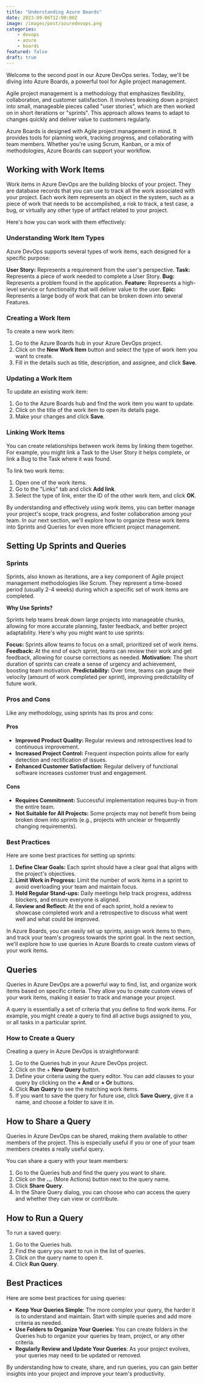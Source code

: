 ```yaml
---
title: "Understanding Azure Boards"
date: 2023-09-06T12:00:00Z
image: /images/post/azuredevops.png
categories: 
    - devops
    - azure
    - boards
featured: false
draft: true
---
```


Welcome to the second post in our Azure DevOps series. Today, we'll be diving into Azure Boards, a powerful tool for Agile project management.

Agile project management is a methodology that emphasizes flexibility, collaboration, and customer satisfaction. It involves breaking down a project into small, manageable pieces called "user stories", which are then worked on in short iterations or "sprints". This approach allows teams to adapt to changes quickly and deliver value to customers regularly.

Azure Boards is designed with Agile project management in mind. It provides tools for planning work, tracking progress, and collaborating with team members. Whether you're using Scrum, Kanban, or a mix of methodologies, Azure Boards can support your workflow.

## Working with Work Items

Work items in Azure DevOps are the building blocks of your project. They are database records that you can use to track all the work associated with your project. Each work item represents an object in the system, such as a piece of work that needs to be accomplished, a risk to track, a test case, a bug, or virtually any other type of artifact related to your project.

Here's how you can work with them effectively:

### Understanding Work Item Types

Azure DevOps supports several types of work items, each designed for a specific purpose:

**User Story:** Represents a requirement from the user's perspective.
**Task:** Represents a piece of work needed to complete a User Story.
**Bug:** Represents a problem found in the application.
**Feature:** Represents a high-level service or functionality that will deliver value to the user.
**Epic:** Represents a large body of work that can be broken down into several Features.

### Creating a Work Item

To create a new work item:

1. Go to the Azure Boards hub in your Azure DevOps project.
2. Click on the **New Work Item** button and select the type of work item you want to create.
3. Fill in the details such as title, description, and assignee, and click **Save**.

### Updating a Work Item

To update an existing work item:

1. Go to the Azure Boards hub and find the work item you want to update.
2. Click on the title of the work item to open its details page.
3. Make your changes and click **Save**.

### Linking Work Items

You can create relationships between work items by linking them together. For example, you might link a Task to the User Story it helps complete, or link a Bug to the Task where it was found.

To link two work items:

1. Open one of the work items.
2. Go to the "Links" tab and click **Add link**.
3. Select the type of link, enter the ID of the other work item, and click **OK**.

By understanding and effectively using work items, you can better manage your project's scope, track progress, and foster collaboration among your team. In our next section, we'll explore how to organize these work items into Sprints and Queries for even more efficient project management.

## Setting Up Sprints and Queries

### Sprints

Sprints, also known as iterations, are a key component of Agile project management methodologies like Scrum. They represent a time-boxed period (usually 2-4 weeks) during which a specific set of work items are completed.

**Why Use Sprints?**

Sprints help teams break down large projects into manageable chunks, allowing for more accurate planning, faster feedback, and better project adaptability. Here's why you might want to use sprints:

**Focus:** Sprints allow teams to focus on a small, prioritized set of work items.
**Feedback:** At the end of each sprint, teams can review their work and get feedback, allowing for course corrections as needed.
**Motivation:** The short duration of sprints can create a sense of urgency and achievement, boosting team motivation.
**Predictability:** Over time, teams can gauge their velocity (amount of work completed per sprint), improving predictability of future work.

### Pros and Cons

Like any methodology, using sprints has its pros and cons:

#### Pros

- **Improved Product Quality:** Regular reviews and retrospectives lead to continuous improvement.
- **Increased Project Control:** Frequent inspection points allow for early detection and rectification of issues.
- **Enhanced Customer Satisfaction:** Regular delivery of functional software increases customer trust and engagement.

#### Cons

- **Requires Commitment:** Successful implementation requires buy-in from the entire team.
- **Not Suitable for All Projects:** Some projects may not benefit from being broken down into sprints (e.g., projects with unclear or frequently changing requirements).

### Best Practices

Here are some best practices for setting up sprints:

1. **Define Clear Goals:** Each sprint should have a clear goal that aligns with the project's objectives.
2. **Limit Work in Progress:** Limit the number of work items in a sprint to avoid overloading your team and maintain focus.
3. **Hold Regular Stand-ups:** Daily meetings help track progress, address blockers, and ensure everyone is aligned.
4. R**eview and Reflect:** At the end of each sprint, hold a review to showcase completed work and a retrospective to discuss what went well and what could be improved.

In Azure Boards, you can easily set up sprints, assign work items to them, and track your team's progress towards the sprint goal. In the next section, we'll explore how to use queries in Azure Boards to create custom views of your work items.

## Queries

Queries in Azure DevOps are a powerful way to find, list, and organize work items based on specific criteria. They allow you to create custom views of your work items, making it easier to track and manage your project.

A query is essentially a set of criteria that you define to find work items. For example, you might create a query to find all active bugs assigned to you, or all tasks in a particular sprint.

### How to Create a Query

Creating a query in Azure DevOps is straightforward:

1. Go to the Queries hub in your Azure DevOps project.
2. Click on the + **New Query** button.
3. Define your criteria using the query editor. You can add clauses to your query by clicking on the **+ And** or **+ Or** buttons.
4. Click **Run Query** to see the matching work items.
5. If you want to save the query for future use, click **Save Query**, give it a name, and choose a folder to save it in.

## How to Share a Query

Queries in Azure DevOps can be shared, making them available to other members of the project. This is especially useful if you or one of your team members creates a really useful query.

You can share a query with your team members:

1. Go to the Queries hub and find the query you want to share.
2. Click on the **...** (More Actions) button next to the query name.
3. Click **Share Query**.
4. In the Share Query dialog, you can choose who can access the query and whether they can view or contribute.

## How to Run a Query

To run a saved query:

1. Go to the Queries hub.
2. Find the query you want to run in the list of queries.
3. Click on the query name to open it.
4. Click **Run Query**.

## Best Practices

Here are some best practices for using queries:

- **Keep Your Queries Simple**: The more complex your query, the harder it is to understand and maintain. Start with simple queries and add more criteria as needed.
- **Use Folders to Organize Your Queries**: You can create folders in the Queries hub to organize your queries by team, project, or any other criteria.
- **Regularly Review and Update Your Queries**: As your project evolves, your queries may need to be updated or removed.

 By understanding how to create, share, and run queries, you can gain better insights into your project and improve your team's productivity.

